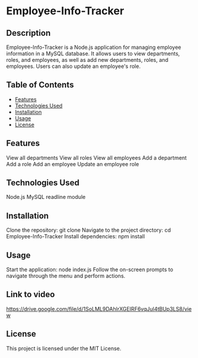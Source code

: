 # Employee-Info-Tracker

## Description

Employee-Info-Tracker is a Node.js application for managing employee information in a MySQL database. It allows users to view departments, roles, and employees, as well as add new departments, roles, and employees. Users can also update an employee's role.


## Table of Contents

- [Features](#features)
- [Technologies Used](#technologiesUsed)
- [Installation](#installation)
- [Usage](#usage)
- [License](#license)

## Features

View all departments
View all roles
View all employees
Add a department
Add a role
Add an employee
Update an employee role


## Technologies Used

Node.js
MySQL
readline module


## Installation

Clone the repository: git clone <repository-url>
Navigate to the project directory: cd Employee-Info-Tracker
Install dependencies: npm install


## Usage

Start the application: node index.js
Follow the on-screen prompts to navigate through the menu and perform actions.

## Link to video

https://drive.google.com/file/d/1SoLML9DAhlrXGEIRF6vqJul4tBUp3LS8/view

## License
This project is licensed under the MIT License.
